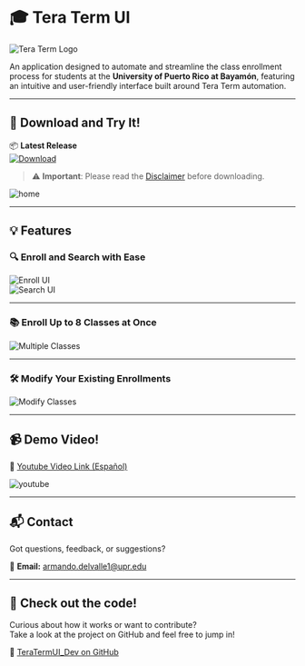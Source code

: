 # 🎓 Tera Term UI

![Tera Term Logo](https://github.com/Hanuwa/TeraTermUI/assets/109267068/75fa1c89-80e7-40a8-b393-0a0931f3a111)

An application designed to automate and streamline the class enrollment process for students at the **University of Puerto Rico at Bayamón**, featuring an intuitive and user-friendly interface built around Tera Term automation.

---

## 🚀 Download and Try It!

📦 **Latest Release**  
[![Download](https://github.com/user-attachments/assets/564ae698-d0db-475a-be6b-dd179b2c2767)](https://github.com/Hanuwa/TeraTermUI/releases/latest)


> ⚠️ **Important**: Please read the [Disclaimer](DISCLAIMER.md) before downloading.

![home](https://github.com/user-attachments/assets/2f7c71cb-ac14-4490-9a9b-fd2d518e5566)

---

## 💡 Features

### 🔍 Enroll and Search with Ease

![Enroll UI](https://github.com/user-attachments/assets/f603688f-9390-4895-844b-83930c46465d)  
![Search UI](https://github.com/user-attachments/assets/3d6b13b5-ecae-4e6a-b6c6-8f4191d0e8f9)

---

### 📚 Enroll Up to 8 Classes at Once

![Multiple Classes](https://github.com/user-attachments/assets/c1f9484f-61fd-45ff-99e1-deb5dfb1a3c5)

---

### 🛠️ Modify Your Existing Enrollments

![Modify Classes](https://github.com/user-attachments/assets/000d2775-537e-4083-9595-bf54336f5bf1)

---

## 📹 Demo Video!
🎥 [Youtube Video Link (Español)](https://www.youtube.com/watch?v=Kfrip4OCZr4)

![youtube](https://github.com/user-attachments/assets/7410bccb-8627-4222-b0dd-f1fbb1934dac)

---

## 📬 Contact

Got questions, feedback, or suggestions?

📧 **Email:** armando.delvalle1@upr.edu

---

## 📌 Check out the code!

Curious about how it works or want to contribute?  
Take a look at the project on GitHub and feel free to jump in!  

🔗 [TeraTermUI_Dev on GitHub](https://github.com/Hanuwa/TeraTermUI_Dev)

